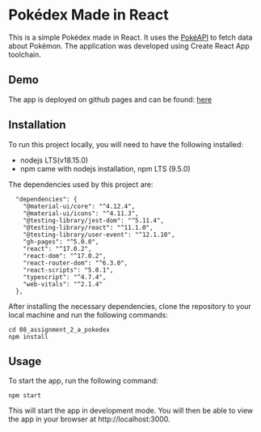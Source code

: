 # Pokédex Made in React

This is a simple Pokédex made in React. It uses the [PokéAPI](https://pokeapi.co/) to fetch data about Pokémon. The application was developed using Create React App toolchain.

## Demo

The app is deployed on github pages and can be found: [here](https://gabrielvlad.github.io/08_assignment_2_a_pokedex/)

## Installation

To run this project locally, you will need to have the following installed:

- nodejs LTS(v18.15.0)
- npm came with nodejs installation, npm LTS (9.5.0)

The dependencies used by this project are:

```
  "dependencies": {
    "@material-ui/core": "^4.12.4",
    "@material-ui/icons": "^4.11.3",
    "@testing-library/jest-dom": "^5.11.4",
    "@testing-library/react": "^11.1.0",
    "@testing-library/user-event": "^12.1.10",
    "gh-pages": "^5.0.0",
    "react": "^17.0.2",
    "react-dom": "^17.0.2",
    "react-router-dom": "^6.3.0",
    "react-scripts": "5.0.1",
    "typescript": "^4.7.4",
    "web-vitals": "^2.1.4"
  },
```

After installing the necessary dependencies, clone the repository to your local machine and run the following commands:

```
cd 08_assignment_2_a_pokedex
npm install
```

## Usage

To start the app, run the following command:

```
npm start
```

This will start the app in development mode. You will then be able to view the app in your browser at http://localhost:3000.
